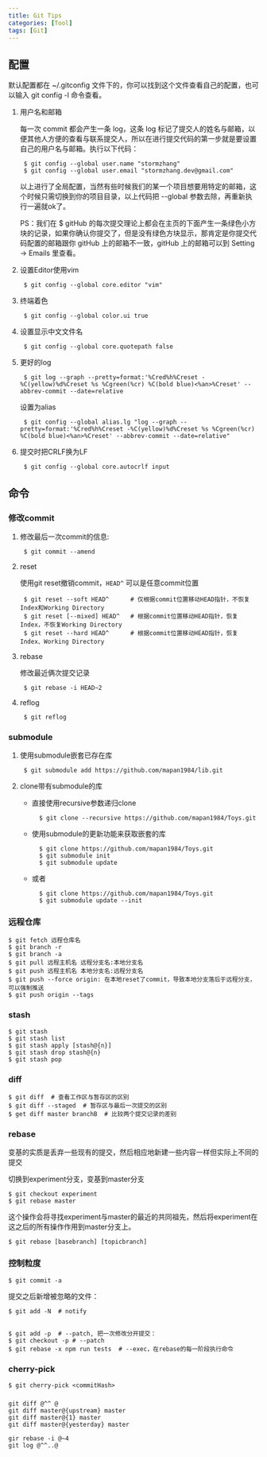```yaml
---
title: Git Tips
categories: [Tool]
tags: [Git]
---
```


## 配置

默认配置都在 ~/.gitconfig 文件下的，你可以找到这个文件查看自己的配置，也可以输入 git config -l 命令查看。

1. 用户名和邮箱

    每一次 commit 都会产生一条 log，这条 log 标记了提交人的姓名与邮箱，以便其他人方便的查看与联系提交人，所以在进行提交代码的第一步就是要设置自己的用户名与邮箱。执行以下代码：

        $ git config --global user.name "stormzhang"
        $ git config --global user.email "stormzhang.dev@gmail.com"

    以上进行了全局配置，当然有些时候我们的某一个项目想要用特定的邮箱，这个时候只需切换到你的项目目录，以上代码把 --global 参数去除，再重新执行一遍就ok了。

    PS：我们在 $ gitHub 的每次提交理论上都会在主页的下面产生一条绿色小方块的记录，如果你确认你提交了，但是没有绿色方块显示，那肯定是你提交代码配置的邮箱跟你 gitHub 上的邮箱不一致，gitHub 上的邮箱可以到 Setting → Emails 里查看。

2. 设置Editor使用vim

        $ git config --global core.editor "vim"

3. 终端着色

        $ git config --global color.ui true

4. 设置显示中文文件名

        $ git config --global core.quotepath false

5. 更好的log

        $ git log --graph --pretty=format:'%Cred%h%Creset -%C(yellow)%d%Creset %s %Cgreen(%cr) %C(bold blue)<%an>%Creset' --abbrev-commit --date=relative

    设置为alias

        $ git config --global alias.lg "log --graph --pretty=format:'%Cred%h%Creset -%C(yellow)%d%Creset %s %Cgreen(%cr) %C(bold blue)<%an>%Creset' --abbrev-commit --date=relative"

6. 提交时把CRLF换为LF

        $ git config --global core.autocrlf input

## 命令

### 修改commit

1. 修改最后一次commit的信息:

        $ git commit --amend

2. reset

    使用git reset撤销commit，`HEAD^` 可以是任意commit位置

        $ git reset --soft HEAD^      # 仅根据commit位置移动HEAD指针，不恢复Index和Working Directory
        $ git reset [--mixed] HEAD^   # 根据commit位置移动HEAD指针，恢复Index，不恢复Working Directory
        $ git reset --hard HEAD^      # 根据commit位置移动HEAD指针，恢复Index、Working Directory

3. rebase

    修改最近俩次提交记录

        $ git rebase -i HEAD~2
4. reflog

        $ git reflog

### submodule

1. 使用submodule嵌套已存在库

        $ git submodule add https://github.com/mapan1984/lib.git

2. clone带有submodule的库

    * 直接使用recursive参数递归clone

            $ git clone --recursive https://github.com/mapan1984/Toys.git

    * 使用submodule的更新功能来获取嵌套的库

            $ git clone https://github.com/mapan1984/Toys.git
            $ git submodule init
            $ git submodule update

    * 或者

            $ git clone https://github.com/mapan1984/Toys.git
            $ git submodule update --init

### 远程仓库

    $ git fetch 远程仓库名
    $ git branch -r
    $ git branch -a
    $ git pull 远程主机名 远程分支名:本地分支名
    $ git push 远程主机名 本地分支名:远程分支名
    $ git push --force origin: 在本地reset了commit，导致本地分支落后于远程分支，可以强制推送
    $ git push origin --tags

### stash

    $ git stash
    $ git stash list
    $ git stash apply [stash@{n}]
    $ git stash drop stash@{n}
    $ git stash pop

### diff

    $ git diff  # 查看工作区与暂存区的区别
    $ git diff --staged  # 暂存区与最后一次提交的区别
    $ get diff master branchB  # 比较两个提交记录的差别

### rebase

变基的实质是丢弃一些现有的提交，然后相应地新建一些内容一样但实际上不同的提交

切换到experiment分支，变基到master分支

    $ git checkout experiment
    $ git rebase master

这个操作会将寻找experiment与master的最近的共同祖先，然后将experiment在这之后的所有操作作用到master分支上。

    $ git rebase [basebranch] [topicbranch]

### 控制粒度


    $ git commit -a

提交之后新增被忽略的文件：

    $ git add -N  # notify


    $ git add -p  # --patch, 把一次修改分开提交：
    $ git checkout -p # --patch
    $ git rebase -x npm run tests  # --exec，在rebase的每一阶段执行命令

### cherry-pick

    $ git cherry-pick <commitHash>

### 

    git diff @^^ @
    git diff master@{upstream} master
    git diff master@{1} master
    git diff master@{yesterday} master

    gir rebase -i @~4
    git log @^^..@
